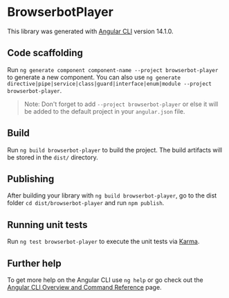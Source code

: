 # BrowserbotPlayer

This library was generated with [Angular CLI](https://github.com/angular/angular-cli) version 14.1.0.

## Code scaffolding

Run `ng generate component component-name --project browserbot-player` to generate a new component. You can also use `ng generate directive|pipe|service|class|guard|interface|enum|module --project browserbot-player`.
> Note: Don't forget to add `--project browserbot-player` or else it will be added to the default project in your `angular.json` file. 

## Build

Run `ng build browserbot-player` to build the project. The build artifacts will be stored in the `dist/` directory.

## Publishing

After building your library with `ng build browserbot-player`, go to the dist folder `cd dist/browserbot-player` and run `npm publish`.

## Running unit tests

Run `ng test browserbot-player` to execute the unit tests via [Karma](https://karma-runner.github.io).

## Further help

To get more help on the Angular CLI use `ng help` or go check out the [Angular CLI Overview and Command Reference](https://angular.io/cli) page.
